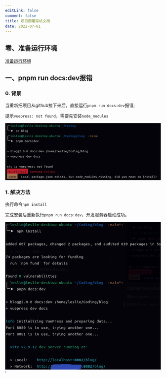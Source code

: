 ```yaml
---
editLink: false
comment: false
title: 项目部署踩坑文档
date: 2022-07-01
---
```


## 零、准备运行环境
[准备运行环境](https://vuepress-theme-hope.github.io/v2/zh/cookbook/tutorial/env.html)

## 一、pnpm run docs:dev报错

### 0. 背景 

 当重新把项目从github拉下来后，直接运行`pnpm run docs:dev`报错;

 提示`vuepress: not found`，需要先安装`node_modules`

<!-- <img src="./drawtext.jpeg">’ -->
 ![](./启动开发服务器报错.png)

 ### 1. 解决方法
 
 执行命令`npm install`
 
 完成安装后重新执行`pnpm run docs:dev`，开发服务器启动成功。

<img src="./启动开发服务器成功.png">’
